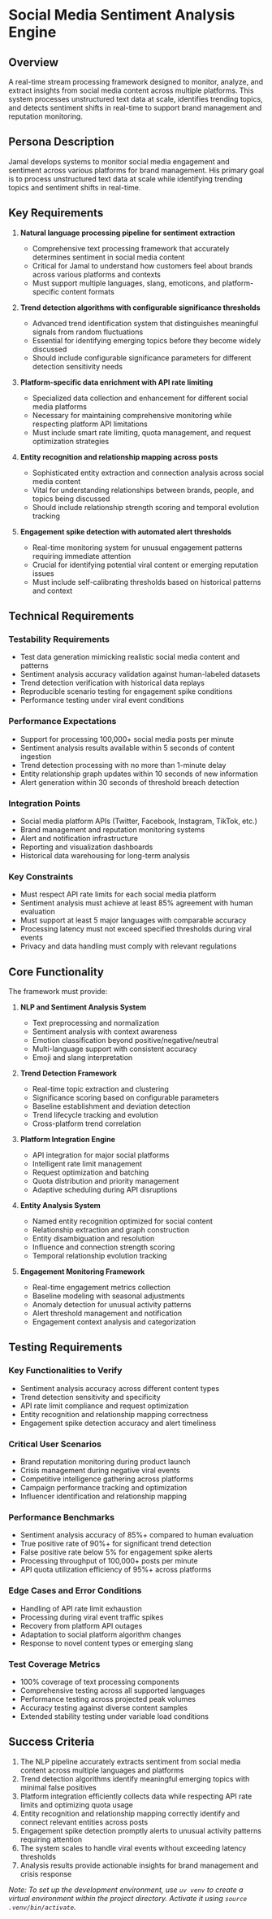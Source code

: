 # Social Media Sentiment Analysis Engine

## Overview
A real-time stream processing framework designed to monitor, analyze, and extract insights from social media content across multiple platforms. This system processes unstructured text data at scale, identifies trending topics, and detects sentiment shifts in real-time to support brand management and reputation monitoring.

## Persona Description
Jamal develops systems to monitor social media engagement and sentiment across various platforms for brand management. His primary goal is to process unstructured text data at scale while identifying trending topics and sentiment shifts in real-time.

## Key Requirements

1. **Natural language processing pipeline for sentiment extraction**
   - Comprehensive text processing framework that accurately determines sentiment in social media content
   - Critical for Jamal to understand how customers feel about brands across various platforms and contexts
   - Must support multiple languages, slang, emoticons, and platform-specific content formats

2. **Trend detection algorithms with configurable significance thresholds**
   - Advanced trend identification system that distinguishes meaningful signals from random fluctuations
   - Essential for identifying emerging topics before they become widely discussed
   - Should include configurable significance parameters for different detection sensitivity needs

3. **Platform-specific data enrichment with API rate limiting**
   - Specialized data collection and enhancement for different social media platforms
   - Necessary for maintaining comprehensive monitoring while respecting platform API limitations
   - Must include smart rate limiting, quota management, and request optimization strategies

4. **Entity recognition and relationship mapping across posts**
   - Sophisticated entity extraction and connection analysis across social media content
   - Vital for understanding relationships between brands, people, and topics being discussed
   - Should include relationship strength scoring and temporal evolution tracking

5. **Engagement spike detection with automated alert thresholds**
   - Real-time monitoring system for unusual engagement patterns requiring immediate attention
   - Crucial for identifying potential viral content or emerging reputation issues
   - Must include self-calibrating thresholds based on historical patterns and context

## Technical Requirements

### Testability Requirements
- Test data generation mimicking realistic social media content and patterns
- Sentiment analysis accuracy validation against human-labeled datasets
- Trend detection verification with historical data replays
- Reproducible scenario testing for engagement spike conditions
- Performance testing under viral event conditions

### Performance Expectations
- Support for processing 100,000+ social media posts per minute
- Sentiment analysis results available within 5 seconds of content ingestion
- Trend detection processing with no more than 1-minute delay
- Entity relationship graph updates within 10 seconds of new information
- Alert generation within 30 seconds of threshold breach detection

### Integration Points
- Social media platform APIs (Twitter, Facebook, Instagram, TikTok, etc.)
- Brand management and reputation monitoring systems
- Alert and notification infrastructure
- Reporting and visualization dashboards
- Historical data warehousing for long-term analysis

### Key Constraints
- Must respect API rate limits for each social media platform
- Sentiment analysis must achieve at least 85% agreement with human evaluation
- Must support at least 5 major languages with comparable accuracy
- Processing latency must not exceed specified thresholds during viral events
- Privacy and data handling must comply with relevant regulations

## Core Functionality

The framework must provide:

1. **NLP and Sentiment Analysis System**
   - Text preprocessing and normalization
   - Sentiment analysis with context awareness
   - Emotion classification beyond positive/negative/neutral
   - Multi-language support with consistent accuracy
   - Emoji and slang interpretation

2. **Trend Detection Framework**
   - Real-time topic extraction and clustering
   - Significance scoring based on configurable parameters
   - Baseline establishment and deviation detection
   - Trend lifecycle tracking and evolution
   - Cross-platform trend correlation

3. **Platform Integration Engine**
   - API integration for major social platforms
   - Intelligent rate limit management
   - Request optimization and batching
   - Quota distribution and priority management
   - Adaptive scheduling during API disruptions

4. **Entity Analysis System**
   - Named entity recognition optimized for social content
   - Relationship extraction and graph construction
   - Entity disambiguation and resolution
   - Influence and connection strength scoring
   - Temporal relationship evolution tracking

5. **Engagement Monitoring Framework**
   - Real-time engagement metrics collection
   - Baseline modeling with seasonal adjustments
   - Anomaly detection for unusual activity patterns
   - Alert threshold management and notification
   - Engagement context analysis and categorization

## Testing Requirements

### Key Functionalities to Verify
- Sentiment analysis accuracy across different content types
- Trend detection sensitivity and specificity
- API rate limit compliance and request optimization
- Entity recognition and relationship mapping correctness
- Engagement spike detection accuracy and alert timeliness

### Critical User Scenarios
- Brand reputation monitoring during product launch
- Crisis management during negative viral events
- Competitive intelligence gathering across platforms
- Campaign performance tracking and optimization
- Influencer identification and relationship mapping

### Performance Benchmarks
- Sentiment analysis accuracy of 85%+ compared to human evaluation
- True positive rate of 90%+ for significant trend detection
- False positive rate below 5% for engagement spike alerts
- Processing throughput of 100,000+ posts per minute
- API quota utilization efficiency of 95%+ across platforms

### Edge Cases and Error Conditions
- Handling of API rate limit exhaustion
- Processing during viral event traffic spikes
- Recovery from platform API outages
- Adaptation to social platform algorithm changes
- Response to novel content types or emerging slang

### Test Coverage Metrics
- 100% coverage of text processing components
- Comprehensive testing across all supported languages
- Performance testing across projected peak volumes
- Accuracy testing against diverse content samples
- Extended stability testing under variable load conditions

## Success Criteria
1. The NLP pipeline accurately extracts sentiment from social media content across multiple languages and platforms
2. Trend detection algorithms identify meaningful emerging topics with minimal false positives
3. Platform integration efficiently collects data while respecting API rate limits and optimizing quota usage
4. Entity recognition and relationship mapping correctly identify and connect relevant entities across posts
5. Engagement spike detection promptly alerts to unusual activity patterns requiring attention
6. The system scales to handle viral events without exceeding latency thresholds
7. Analysis results provide actionable insights for brand management and crisis response

_Note: To set up the development environment, use `uv venv` to create a virtual environment within the project directory. Activate it using `source .venv/bin/activate`._